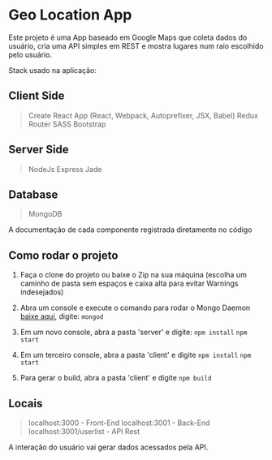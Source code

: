 # Geo Location App
Este projeto é uma App baseado em Google Maps que coleta dados do usuário, cria uma API simples em REST e mostra lugares num raio escolhido pelo usuário.

Stack usado na aplicação:

## Client Side
> Create React App (React, Webpack, Autoprefixer, JSX, Babel)
> Redux
> Router
> SASS
> Bootstrap

## Server Side
> NodeJs
> Express
> Jade

## Database
> MongoDB

A documentação de cada componente registrada diretamente no código

## Como rodar o projeto

1. Faça o clone do projeto ou baixe o Zip na sua máquina (escolha um caminho de pasta sem espaços e caixa alta para evitar Warnings indesejados)

2. Abra um console e execute o comando para rodar o Mongo Daemon [baixe aqui](https://www.mongodb.com/download-center?jmp=nav#community), digite: 
```mongod```

3. Em um novo console, abra a pasta 'server' e digite:
```npm install```
```npm start```

4. Em um terceiro console, abra a pasta 'client' e digite
```npm install```
```npm start```

5. Para gerar o build, abra a pasta 'client' e digite
```npm build```

## Locais

> localhost:3000 - Front-End
> localhost:3001 - Back-End
> localhost:3001/userlist - API Rest

A interação do usuário vai gerar dados acessados pela API.